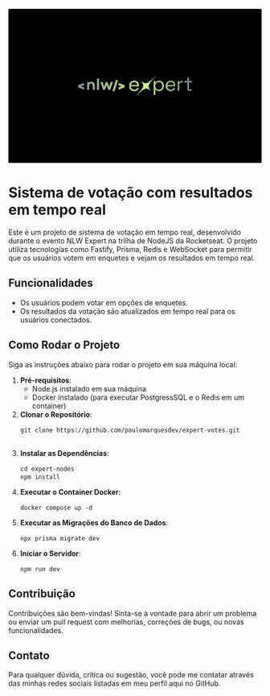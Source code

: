 ![Cover](./.github/cover.jpg)

# Sistema de votação com resultados em tempo real

Este é um projeto de sistema de votação em tempo real, desenvolvido durante o evento NLW Expert na trilha de NodeJS da Rocketseat. O projeto utiliza tecnologias como Fastify, Prisma, Redis e WebSocket para permitir que os usuários votem em enquetes e vejam os resultados em tempo real.

## Funcionalidades

- Os usuários podem votar em opções de enquetes.
- Os resultados da votação são atualizados em tempo real para os usuários conectados.

## Como Rodar o Projeto

Siga as instruções abaixo para rodar o projeto em sua máquina local:

1. **Pré-requisitos**:
   - Node.js instalado em sua máquina
   - Docker instalado (para executar PostgressSQL e o Redis em um container)
2. **Clonar o Repositório**:
   <pre><div class="dark bg-gray-950 rounded-md"><div class="flex items-center relative text-token-text-secondary bg-token-main-surface-secondary px-4 py-2 text-xs font-sans justify-between rounded-t-md"></div><div class="p-4 overflow-y-auto"><code class="!whitespace-pre hljs language-bash">git clone https://github.com/paulomarquesdev/expert-votes.git
   </code>
3. **Instalar as Dependências**:
   <pre><div class="dark bg-gray-950 rounded-md"><div class="flex items-center relative text-token-text-secondary bg-token-main-surface-secondary px-4 py-2 text-xs font-sans justify-between rounded-t-md"></div><div class="p-4 overflow-y-auto"><code class="!whitespace-pre hljs language-bash">cd expert-nodes
   npm install
   </code></div></div></pre>
4. **Executar o Container Docker**:
   <pre><div class="dark bg-gray-950 rounded-md"><div class="flex items-center relative text-token-text-secondary bg-token-main-surface-secondary px-4 py-2 text-xs font-sans justify-between rounded-t-md"></div><div class="p-4 overflow-y-auto"><code class="!whitespace-pre hljs language-bash">docker compose up -d
   </code></div></div></pre>
5. **Executar as Migrações do Banco de Dados**:
   <pre><div class="dark bg-gray-950 rounded-md"><div class="flex items-center relative text-token-text-secondary bg-token-main-surface-secondary px-4 py-2 text-xs font-sans justify-between rounded-t-md"></div><div class="p-4 overflow-y-auto"><code class="!whitespace-pre hljs language-bash">npx prisma migrate dev
   </code></div></div></pre>
6. **Iniciar o Servidor**:
   <pre><div class="dark bg-gray-950 rounded-md"><div class="flex items-center relative text-token-text-secondary bg-token-main-surface-secondary px-4 py-2 text-xs font-sans justify-between rounded-t-md"></div><div class="p-4 overflow-y-auto"><code class="!whitespace-pre hljs language-bash">npm run dev
   </code></div></div></pre>

## Contribuição

Contribuições são bem-vindas! Sinta-se à vontade para abrir um problema ou enviar um pull request com melhorias, correções de bugs, ou novas funcionalidades.

## Contato

Para qualquer dúvida, crítica ou sugestão, você pode me contatar através das minhas redes sociais listadas em meu perfil aqui no GitHub.
